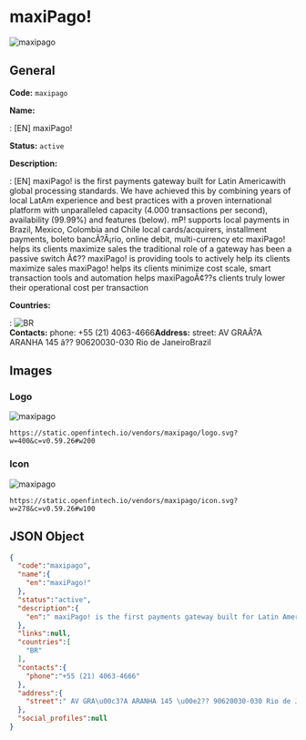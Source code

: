 
# maxiPago! 
![maxipago](https://static.openfintech.io/vendors/maxipago/logo.svg?w=400&c=v0.59.26#w200)  

## General 
 
**Code:** `maxipago` 
 
**Name:** 
 
:	[EN] maxiPago! 
 
**Status:** `active` 
 
**Description:** 
 
: [EN]  maxiPago! is the first payments gateway built for Latin Americawith global processing standards. We have achieved this by combining years of local LatAm experience and best practices with a proven international platform with unparalleled capacity (4.000 transactions per second), availability (99.99%) and features (below). mP! supports local payments in Brazil, Mexico, Colombia and Chile local cards/acquirers, installment payments, boleto bancÃ?Â¡rio, online debit, multi-currency etc maxiPago! helps its clients maximize sales the traditional role of a gateway has been a passive switch Ã¢?? maxiPago! is providing tools to actively help its clients maximize sales maxiPago! helps its clients minimize cost scale, smart transaction tools and automation helps maxiPagoÃ¢??s clients truly lower their operational cost per transaction  
 
 
**Countries:** 
 
:	![BR](https://cdnjs.cloudflare.com/ajax/libs/flag-icon-css/3.3.0/flags/4x3/br.svg#w24)  
**Contacts:** 
phone: +55 (21) 4063-4666**Address:** 
street:  AV GRAÃ?A ARANHA 145 â?? 90620030-030 Rio de JaneiroBrazil  

## Images 

### Logo 
 
![maxipago](https://static.openfintech.io/vendors/maxipago/logo.svg?w=400&c=v0.59.26#w200)  

```
https://static.openfintech.io/vendors/maxipago/logo.svg?w=400&c=v0.59.26#w200
```  

### Icon 
 
![maxipago](https://static.openfintech.io/vendors/maxipago/icon.svg?w=278&c=v0.59.26#w100)  

```
https://static.openfintech.io/vendors/maxipago/icon.svg?w=278&c=v0.59.26#w100
```  

## JSON Object 

```json
{
  "code":"maxipago",
  "name":{
    "en":"maxiPago!"
  },
  "status":"active",
  "description":{
    "en":" maxiPago! is the first payments gateway built for Latin Americawith global processing standards. We have achieved this by combining years of local LatAm experience and best practices with a proven international platform with unparalleled capacity (4.000 transactions per second), availability (99.99%) and features (below). mP! supports local payments in Brazil, Mexico, Colombia and Chile local cards\/acquirers, installment payments, boleto banc\u00c3?\u00c2\u00a1rio, online debit, multi-currency etc maxiPago! helps its clients maximize sales the traditional role of a gateway has been a passive switch \u00c3\u00a2?? maxiPago! is providing tools to actively help its clients maximize sales maxiPago! helps its clients minimize cost scale, smart transaction tools and automation helps maxiPago\u00c3\u00a2??s clients truly lower their operational cost per transaction "
  },
  "links":null,
  "countries":[
    "BR"
  ],
  "contacts":{
    "phone":"+55 (21) 4063-4666"
  },
  "address":{
    "street":" AV GRA\u00c3?A ARANHA 145 \u00e2?? 90620030-030 Rio de JaneiroBrazil "
  },
  "social_profiles":null
}
```  
